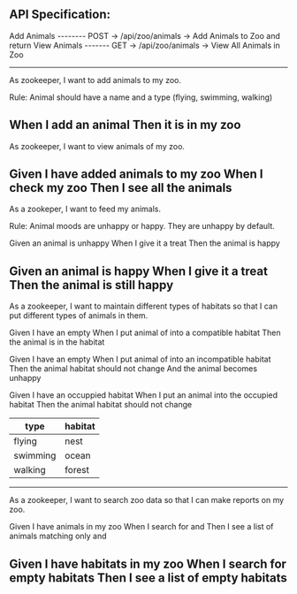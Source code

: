 API Specification:
------------------
Add Animals -------- POST -> /api/zoo/animals -> Add Animals to Zoo and return
View Animals ------- GET -> /api/zoo/animals -> View All Animals in Zoo

------------------------------------------------------------------------
As zookeeper, I want to add animals to my zoo.

Rule: Animal should have a name and a type (flying, swimming, walking)

When I add an animal
Then it is in my zoo
----------------------------------------------------------------------
As zookeeper, I want to view animals of my zoo.

Given I have added animals to my zoo
When I check my zoo
Then I see all the animals
----------------------------------------------------------------------
As a zookeper, I want to feed my animals.

Rule: Animal moods are unhappy or happy. They are unhappy by default.

Given an animal is unhappy
When I give it a treat
Then the animal is happy

Given an animal is happy
When I give it a treat
Then the animal is still happy
-------------------------------------------------------------------------
As a zookeeper, I want to maintain different types of habitats so that I can put different types of animals in them.

Given I have an empty <habitat>
When I put animal of <type> into a compatible habitat
Then the animal is in the habitat

Given I have an empty <habitat>
When I put animal of <type> into an incompatible habitat
Then the animal habitat should not change
And the animal becomes unhappy

Given I have an occuppied habitat
When I put an animal into the occupied habitat
Then the animal habitat should not change

|   type  |  habitat  |
| --------- | --------- | 
| flying     |   nest    | 
| swimming  |   ocean   | 
| walking   |   forest  | 
-------------------------------------------------------------------------
As a zookeeper, I want to search zoo data so that I can make reports on my zoo.

Given I have animals in my zoo
When I search for <mood> and <type>
Then I see a list of animals matching only <mood> and <type>

Given I have habitats in my zoo
When I search for empty habitats
Then I see a list of empty habitats
-------------------------------------------------------------------------